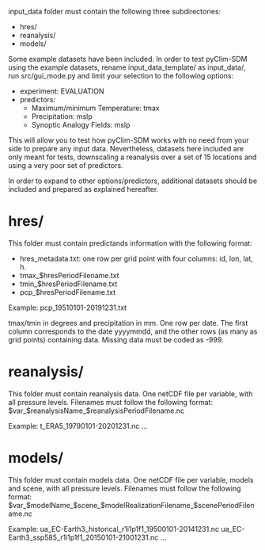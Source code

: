 input_data folder must contain the following three subdirectories:
- hres/
- reanalysis/
- models/

Some example datasets have been included. In order to test pyClim-SDM using the example datasets, rename 
input_data_template/ as input_data/, run src/gui_mode.py and limit your selection to the following options:
- experiment: EVALUATION
- predictors:
  - Maximum/minimum Temperature: tmax
  - Precipitation: mslp
  - Synoptic Analogy Fields: mslp

This will allow you to test how pyClim-SDM works with no need from your side to prepare any input data. 
Nevertheless, datasets here included are only meant for tests, downscaling a reanalysis over a set of 15 locations
and using a very poor set of predictors. 

In order to expand to other options/predictors, additional datasets should be included and prepared as explained 
hereafter.


# hres/

This folder must contain predictands information with the following format:

- hres_metadata.txt: one row per grid point with four columns: id, lon, lat, h. 
- tmax_$hresPeriodFilename.txt
- tmin_$hresPeriodFilename.txt
- pcp_$hresPeriodFilename.txt 

Example: pcp_19510101-20191231.txt

tmax/tmin in degrees and precipitation in mm. One row per date. 
The first column corresponds to the date yyyymmdd, and the other rows (as many as grid points) containing data. 
Missing data must be coded as -999.




# reanalysis/

This folder must contain reanalysis data. One netCDF file per variable, with all pressure levels. Filenames must 
follow the following format: $var_$reanalysisName_$reanalysisPeriodFilename.nc

Example: t_ERA5_19790101-20201231.nc ...




# models/ 

This folder must contain models data.
One netCDF file per variable, models and scene, with all pressure levels. 
Filenames must follow the following format: $var_$modelName_$scene_$modelRealizationFilename_$scenePeriodFilename.nc

Example: 
ua_EC-Earth3_historical_r1i1p1f1_19500101-20141231.nc 
ua_EC-Earth3_ssp585_r1i1p1f1_20150101-21001231.nc
...

